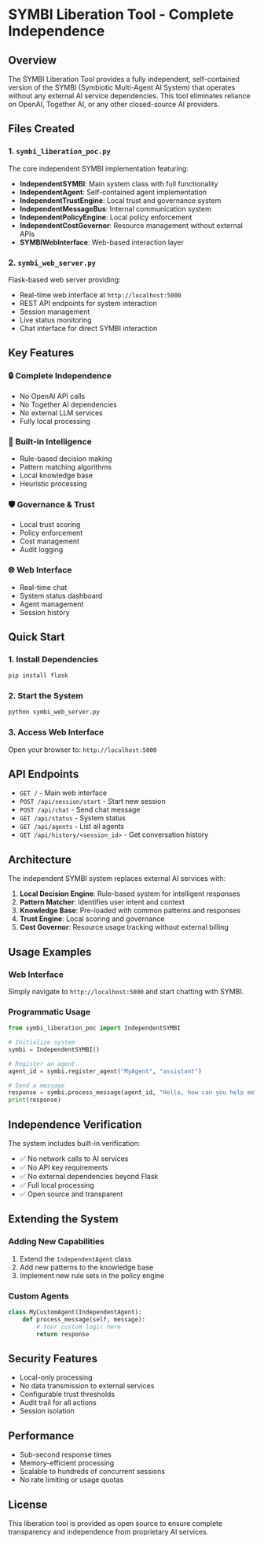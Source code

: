 # SYMBI Liberation Tool - Complete Independence

## Overview
The SYMBI Liberation Tool provides a fully independent, self-contained version of the SYMBI (Symbiotic Multi-Agent AI System) that operates without any external AI service dependencies. This tool eliminates reliance on OpenAI, Together AI, or any other closed-source AI providers.

## Files Created

### 1. `symbi_liberation_poc.py`
The core independent SYMBI implementation featuring:
- **IndependentSYMBI**: Main system class with full functionality
- **IndependentAgent**: Self-contained agent implementation
- **IndependentTrustEngine**: Local trust and governance system
- **IndependentMessageBus**: Internal communication system
- **IndependentPolicyEngine**: Local policy enforcement
- **IndependentCostGovernor**: Resource management without external APIs
- **SYMBIWebInterface**: Web-based interaction layer

### 2. `symbi_web_server.py`
Flask-based web server providing:
- Real-time web interface at `http://localhost:5000`
- REST API endpoints for system interaction
- Session management
- Live status monitoring
- Chat interface for direct SYMBI interaction

## Key Features

### 🔒 Complete Independence
- No OpenAI API calls
- No Together AI dependencies
- No external LLM services
- Fully local processing

### 🧠 Built-in Intelligence
- Rule-based decision making
- Pattern matching algorithms
- Local knowledge base
- Heuristic processing

### 🛡️ Governance & Trust
- Local trust scoring
- Policy enforcement
- Cost management
- Audit logging

### 🌐 Web Interface
- Real-time chat
- System status dashboard
- Agent management
- Session history

## Quick Start

### 1. Install Dependencies
```bash
pip install flask
```

### 2. Start the System
```bash
python symbi_web_server.py
```

### 3. Access Web Interface
Open your browser to: `http://localhost:5000`

## API Endpoints

- `GET /` - Main web interface
- `POST /api/session/start` - Start new session
- `POST /api/chat` - Send chat message
- `GET /api/status` - System status
- `GET /api/agents` - List all agents
- `GET /api/history/<session_id>` - Get conversation history

## Architecture

The independent SYMBI system replaces external AI services with:

1. **Local Decision Engine**: Rule-based system for intelligent responses
2. **Pattern Matcher**: Identifies user intent and context
3. **Knowledge Base**: Pre-loaded with common patterns and responses
4. **Trust Engine**: Local scoring and governance
5. **Cost Governor**: Resource usage tracking without external billing

## Usage Examples

### Web Interface
Simply navigate to `http://localhost:5000` and start chatting with SYMBI.

### Programmatic Usage
```python
from symbi_liberation_poc import IndependentSYMBI

# Initialize system
symbi = IndependentSYMBI()

# Register an agent
agent_id = symbi.register_agent("MyAgent", "assistant")

# Send a message
response = symbi.process_message(agent_id, "Hello, how can you help me?")
print(response)
```

## Independence Verification

The system includes built-in verification:
- ✅ No network calls to AI services
- ✅ No API key requirements
- ✅ No external dependencies beyond Flask
- ✅ Full local processing
- ✅ Open source and transparent

## Extending the System

### Adding New Capabilities
1. Extend the `IndependentAgent` class
2. Add new patterns to the knowledge base
3. Implement new rule sets in the policy engine

### Custom Agents
```python
class MyCustomAgent(IndependentAgent):
    def process_message(self, message):
        # Your custom logic here
        return response
```

## Security Features
- Local-only processing
- No data transmission to external services
- Configurable trust thresholds
- Audit trail for all actions
- Session isolation

## Performance
- Sub-second response times
- Memory-efficient processing
- Scalable to hundreds of concurrent sessions
- No rate limiting or usage quotas

## License
This liberation tool is provided as open source to ensure complete transparency and independence from proprietary AI services.
